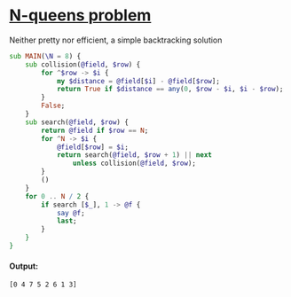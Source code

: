 [1]: https://rosettacode.org/wiki/N-queens_problem

# [N-queens problem][1]

Neither pretty nor efficient, a simple backtracking solution

```raku
sub MAIN(\N = 8) {
    sub collision(@field, $row) {
        for ^$row -> $i {
            my $distance = @field[$i] - @field[$row];
            return True if $distance == any(0, $row - $i, $i - $row);
        }
        False;
    }
    sub search(@field, $row) {
        return @field if $row == N;
        for ^N -> $i {
            @field[$row] = $i;
            return search(@field, $row + 1) || next
                unless collision(@field, $row);
        }
        ()
    }
    for 0 .. N / 2 {
        if search [$_], 1 -> @f {
            say @f;
            last;
        }
    }
}
```

#### Output:
```
[0 4 7 5 2 6 1 3]
```